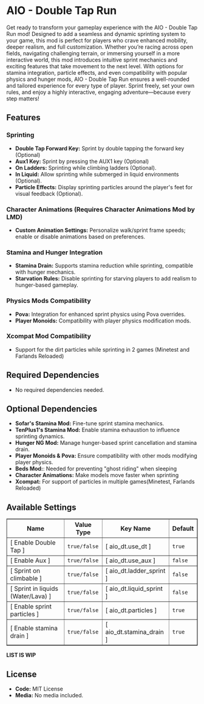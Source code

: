 # AIO - Double Tap Run 
Get ready to transform your gameplay experience with the AIO - Double Tap Run mod! Designed to add a seamless and dynamic sprinting system to your game, this mod is perfect for players who crave enhanced mobility, deeper realism, and full customization. Whether you’re racing across open fields, navigating challenging terrain, or immersing yourself in a more interactive world, this mod introduces intuitive sprint mechanics and exciting features that take movement to the next level.
With options for stamina integration, particle effects, and even compatibility with popular physics and hunger mods, AIO - Double Tap Run ensures a well-rounded and tailored experience for every type of player. Sprint freely, set your own rules, and enjoy a highly interactive, engaging adventure—because every step matters!
## Features

### Sprinting
- **Double Tap Forward Key:** Sprint by double tapping the forward key (Optional)
- **Aux1 Key:** Sprint by pressing the AUX1 key (Optional)
- **On Ladders:** Sprinting while climbing ladders (Optional).
- **In Liquid:** Allow sprinting while submerged in liquid environments (Optional).
- **Particle Effects:** Display sprinting particles around the player's feet for visual feedback (Optional).

### Character Animations (Requires Character Animations Mod by LMD)
- **Custom Animation Settings:** Personalize walk/sprint frame speeds; enable or disable animations based on preferences.

### Stamina and Hunger Integration
- **Stamina Drain:** Supports stamina reduction while sprinting, compatible with hunger mechanics.
- **Starvation Rules:** Disable sprinting for starving players to add realism to hunger-based gameplay.

### Physics Mods Compatibility
- **Pova:** Integration for enhanced sprint physics using Pova overrides.
- **Player Monoids:** Compatibility with player physics modification mods.

### Xcompat Mod Compatibility
- Support for the dirt particles while sprinting in 2 games (Minetest and Farlands Reloaded)

## Required Dependencies
- No required dependencies needed. 

## Optional Dependencies
- **Sofar's Stamina Mod:** Fine-tune sprint stamina mechanics.
- **TenPlus1's Stamina Mod:** Enable stamina exhaustion to influence sprinting dynamics.
- **Hunger NG Mod:** Manage hunger-based sprint cancellation and stamina drain.
- **Player Monoids & Pova:** Ensure compatibility with other mods modifying player physics.
- **Beds Mod:**: Needed for preventing "ghost riding" when sleeping
- **Character Animations:** Make models move faster when sprinting 
- **Xcompat:** For support of particles in multiple games(Minetest, Farlands Reloaded) 

## Available Settings 


<table border="1" color="#FFFFFF" align="center">
  <tr>
    <th>Name</th>
    <th>Value Type</th>
    <th>Key Name</th>
    <th>Default</th>
  </tr>
  <tr>
    <td>[ Enable Double Tap ]</td>
    <td><code>true/false</code></td>
    <td>[ aio_dt.use_dt ]</td>
    <td><code>true</code></td>
  </tr>
  <tr>
    <td>[ Enable Aux ]</td>
    <td><code>true/false</code></td>
    <td>[ aio_dt.use_aux ]</td>
    <td><code>false</code></td>
  </tr>
  <tr>
    <td>[ Sprint on climbable ]</td>
    <td><code>true/false</code></td>
    <td>[ aio_dt.ladder_sprint ]</td>
    <td><code>false</code></td>
  </tr>
  <tr>
    <td>[ Sprint in liquids (Water/Lava) ]</td>
    <td><code>true/false</code></td>
    <td>[ aio_dt.liquid_sprint ]</td>
    <td><code>false</code></td>
  </tr>
  <tr>
    <td>[ Enable sprint particles ]</td>
    <td><code>true/false</code></td>
    <td>[ aio_dt.particles ]</td>
    <td><code>true</code></td>
  </tr>
  <tr>
    <td>[ Enable stamina drain ]</td>
    <td><code>true/false</code></td>
    <td>[ aio_dt.stamina_drain ]</td>
    <td><code>true</code></td>
  </tr>
</table>


**LIST IS WIP**

## License
- **Code:** MIT License
- **Media:** No media included.

